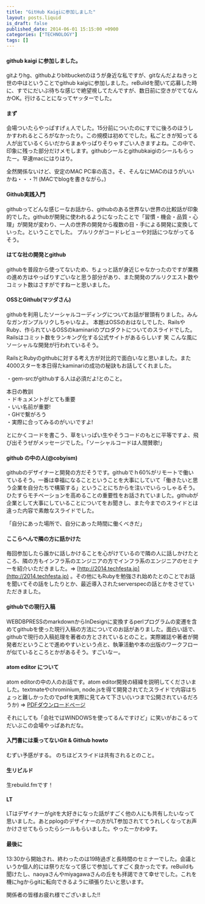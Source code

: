 ```yaml
---
title: "GitHub Kaigiに参加しました"
layout: posts.liquid
is_draft: false
published_date: 2014-06-01 15:15:00 +0900
categories: ["TECHNOLOGY"]
tags: []
---
```


#### github kaigi&nbsp;に参加しました。
gitよりhg、githubよりbitbucketのほうが身近な私ですが、gitなんだよねきっと世の中はということでgithub kaigiに参加しました。reBuildを聞いて応募した時に、すでにだいぶ待ちな感じで絶望視してたんですが、数日前に空きがでてなんかOK。行けることになってヤッターでした。

#### まず
会場ついたらやっぱすげぇ人でした。15分前についたのにすでに後ろのほうしかすわれるところがなかったり。この規模は初めてでした。私ごときが知ってる人が出ているくらいだからまぁやっぱりそりゃすごい人きますよね。この中で、印象に残った部分だけメモします。githubシールとgithubkaigiのシールもらったー。早速macにはりはり。

全然関係ないけど、安定のMAC PC率の高さ。そ、そんなにMACのほうがいいかね・・・?! (MACでblogを書きながら。)

#### Github実践入門
githubってどんな感じーなお話から、githubのある世界ない世界の比較話が印象的でした。githubが開発に使われるようになったことで「習慣・機会・品質・心理」が開発が変わり、一人の世界の開発から複数の目・手による開発に変換していった。ということでした。 プルリクがコードレビューや対話につながってるそう。

#### はてな社の開発とgithub
githubを普段から使ってないため、ちょっと話が身近じゃなかったのですが業務の進め方はやっぱりすごいなと思う部分があり、また開発のプルリクエスト数やコミット数はさすがですねーと思いました。

#### OSSとGithub(マツダさん)
githubを利用したソーシャルコーディングについてお話が冒頭有りました。みんなガンガンプルリクしちゃいなよ。 本題はOSSのおはなしでした、RailsやRuby、作られているOSSのkaminariのプロダクトについてのスライドでした。Railsはコミット数をランキング化する公式サイトがあるらしいす 笑 こんな風にソーシャルな開発が行われているそう。

RailsとRubyのgithubに対する考え方が対比的で面白いなと思いました。また4000スターを本日得たkaminariの成功の秘訣もお話してくれました。

・gem-srcがgithubする人は必須だよ!とのこと。

本日の教訓  
・ドキュメントがとても重要  
・いい名前が重要!  
・GHで繋がろう  
・実際に合ってみるのがいいですよ!

とにかくコードを書こう、草をいっぱい生やそうコードのもとに平等ですよ、飛び出そうぜがメッセージでした。「ソーシャルコードは人間賛歌!」

#### github の中の人(@cobyism)
githubのデザイナーと開発の方だそうです。githubでｈ60%がリモートで働いているそう。一番は幸福になることということを大事にしていて「働きたいと思う企業を自分たちで構築する」ということにちからを注いでいらっしゃるそう。ひたすらモチベーションを高めることの重要性をお話されていました。githubが企業として大事にしていることについてをお聞きし、また今までのスライドとは違った内容で素敵なスライドでした。

「自分にあった場所で、自分にあった時間に働くべきだ」

#### ここらへんで隣の方に話かけた
毎回参加したら誰かに話しかけることを心がけているので隣の人に話しかけたところ、隣の方もインフラ系のエンジニアの方でインフラ系のエンジニアのセミナーを紹介いただきました。=\> [http://2014.techfesta.jp](http://2014.techfesta.jp) 。その他にもRubyを勉強され始めたとのことでお話を聞いてその話をしたりとか、最近導入されたserverspecの話とかをさせていただきました。

#### githubでの現行入稿
WEBDBPRESSのmarkdownからInDesignに変換するperlプログラムの変遷を含めてgithubを使った現行入稿の方法についてのお話がありました。面白い話で、githubで現行の入稿処理を著者の方とされているとのこと。実際雑誌や著者が開発者だということで進めやすいという点と、執筆活動や本の出版のワークフローが似ているところとかがあるそう。すごいなー。

#### atom editor&nbsp;について
atom editorの中の人のお話です。atom editor開発の経緯を説明してくださいました。textmateやchrominium, node.jsを得て開発されてたスライドで内容はちょっと難しかったのでpdfを実際に見てみて下さい(いつまで公開されているだろうか) =\> [PDFダウンロードページ](http://bit.ly/1tyxWQ9)

それにしても「会社ではWINDOWSを使ってるんですけど」に笑いがおこるってだいぶこの会場やっぱあれだな。

#### 入門書には乗ってないGit & Github&nbsp;howto
むずい予感がする。 のちほどスライドは共有されるとのこと。

#### 生リビルド
生rebuild.fmです！

#### LT
LTはデザイナーがgitを大好きになった話がすごく他の人にも共有したいなって思いました。あとpplogのデザイナーの方がLT参加されててうれしくなってお声かけさせてもらったらシールもらいました。やったーかわゆす。

#### 最後に
13:30から開始され、終わったのは19時過ぎと長時間のセミナーでした。会議というか個人的には祭りだなって感じで参加してすごく良かったです。reBuildも聞けたし、naoyaさんやmiyagawaさんの丘をも拝謁できて幸せでした。これを機にhgからgitに転向できるように頑張りたいと思います。

関係者の皆様お疲れ様でございました!!


